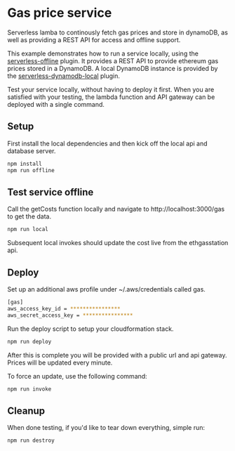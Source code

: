 
# Gas price service
Serverless lamba to continously fetch gas prices and store in dynamoDB, as well as providing a REST API for access and offline support.

This example demonstrates how to run a service locally, using the
[serverless-offline](https://github.com/dherault/serverless-offline) plugin. It
provides a REST API to provide ethereum gas prices stored in a DynamoDB. A local DynamoDB instance is provided by the
[serverless-dynamodb-local](https://github.com/99xt/serverless-dynamodb-local)
plugin.


Test your service locally, without having to deploy it first. When you are satisfied with your testing, the lambda function and API gateway can be deployed with a single command.

## Setup
First install the local dependencies and then kick off the local api and database server.
```bash
npm install
npm run offline
```

## Test service offline
Call the getCosts function locally and navigate to http://localhost:3000/gas to get the data.

```bash
npm run local 
```

Subsequent local invokes should update the cost live from the ethgasstation api.

## Deploy
Set up an additional aws profile under ~/.aws/credentials called gas.
```bash
[gas]
aws_access_key_id = ****************
aws_secret_access_key = ****************
```

Run the deploy script to setup your cloudformation stack.
```bash
npm run deploy 
```
After this is complete you will be provided with a public url and api gateway. Prices will be updated every minute.

To force an update, use the following command:
```bash
npm run invoke 
```

## Cleanup
When done testing, if you'd like to tear down everything, simple run:
```bash
npm run destroy 
```
